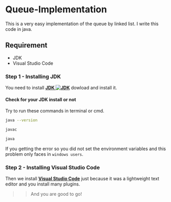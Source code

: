 # Queue-Implementation

This is a very easy implementation of the queue by linked list. I write this code in java.

## Requirement

- JDK
- Visual Studio Code

### Step 1 - Installing JDK

You need to install [**JDK ![JDK](https://www.hashmat00.com/wp-content/uploads/2019/05/jdk1.jpg)**](https://www.oracle.com/in/java/technologies/javase-downloads.html) dowload and install it.

#### Check for your JDK install or not

Try to run these commands in terminal or cmd.

```bash
java --version
```

```bash
javac
```

```bash
java
```

If you getting the error so you did not set the environment variables
and this problem only faces in `windows users`.

### Step 2 - Installing Visual Studio Code

Then we install [**Visual Studio Code**](https://code.visualstudio.com/)
just because it was a lightweight text editor and you install many plugins.

>> And you are good to go!
